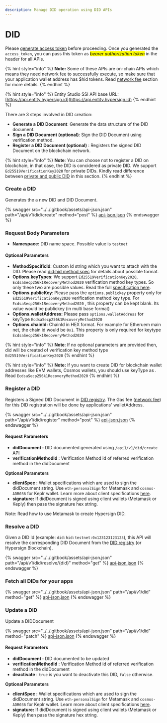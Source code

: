 ```yaml
---
description: Manage DID operation using DID APIs
---
```


# DID

Please [generate access token](authentication.md) before proceeding.  Once you generated the `access_token`, you can pass this token as _<mark style="background-color:yellow;">bearer authorization token</mark>_ in the header for all APIs.&#x20;

{% hint style="info" %}
**Note:** Some of these APIs are on-chain APIs which means they need network fee to successfully execute, so make sure that your application wallet address has $hid tokens. Read [network fee](../../hypersign-developer-dashboard/developer-dashboard/network-fee.md) section for more details.
{% endhint %}

{% hint style="info" %}
Entity Studio SSI API base URL: [https://api.entity.hypersign.id](https://api.entity.hypersign.id)
{% endhint %}

There are 3 steps involved in DID creation:&#x20;

* **Generate a DID Document**: Generate the data structure of the DID document.
* **Sign a DID Document (optional)**: Sign the DID Document using verification method.&#x20;
* **Register a DID Document (optional)** : Registers the signed DID Document on the blockchain network.&#x20;

{% hint style="info" %}
**Note**: You can choose not to register a DID on blockchain, in that case, the DID is concidered as private DID. We support `Ed25519VerificationKey2020` for private DIDs. Kindly read difference between [private and public DID](../../core-concepts/decentralized-identifier-did/private-and-public-did.md) in this section.&#x20;
{% endhint %}

### Create a DID

Generates the a new DID  and DID Document.&#x20;

{% swagger src="../../.gitbook/assets/api-json.json" path="/api/v1/did/create" method="post" %}
[api-json.json](../../.gitbook/assets/api-json.json)
{% endswagger %}

### Request Body Parameters

* **Namespace:** DID name space. Possible value is `testnet` &#x20;

#### Optional Parameters

* **MethodSpecificId**: Custom Id string which you want to attach with the DID. Please read [did:hid method spec](https://docs.hypersign.id/concepts/decentralized-identifier-did/did-registry#syntax-of-did-hid-method) for details about possible format.
* **Options.keyTypes**: We support `Ed25519VerificationKey2020`, `EcdsaSecp256k1RecoveryMethod2020` verification method key types. So only these two are possible values. Read the full [specification here](../../core-concepts/specifications/supported-signature-algorithms.md).
* **Options.publicKey**: Please pass  the `options.publickey` property only for `Ed25519VerificationKey2020` verification method key type. For `EcdsaSecp256k1RecoveryMethod2020` , this property can be kept blank.  Its value would be publickey (in multi base format)
* **Options.walletAddress:** Please pass `options.walletAddress` for keyType `EcdsaSecp256k1RecoveryMethod2020`
* **Options.chainId:** ChainId in HEX format. For example for Etheruem main net, the chain id would be  `0x1`. This property is only required for keytype `EcdsaSecp256k1RecoveryMethod2020`&#x20;

{% hint style="info" %}
**Note**: If no optional parameters are provided then, did will be created of verification key method type `Ed25519VerificationKey2020`
{% endhint %}

{% hint style="info" %}
**Note:** If you want to create DID for blockchain wallet addresses like EVM wallets, Cosmos wallets, you should use keyType as . Read  `EcdsaSecp256k1RecoveryMethod2020`
{% endhint %}

### Register a DID

Registers a Signed DID Document in [DID registry](../../core-concepts/decentralized-identifier-did/did-registry.md). The Gas fee ([network fee](../../hypersign-developer-dashboard/developer-dashboard/network-fee.md)) for this DID registration will be done by applications' walletAddress.&#x20;

{% swagger src="../../.gitbook/assets/api-json.json" path="/api/v1/did/register" method="post" %}
[api-json.json](../../.gitbook/assets/api-json.json)
{% endswagger %}

#### Request Parameters

* **didDocument :**  DID documented generated using `/api1/v1/did/create` API
* **verificationMethodId** :  Verification Method id of referred verification method in the didDocument

**Optional Parameters**

* **clientSpec :** Wallet specifications which are used to sign the didDocument string. Use `eth-personalSign` for Metamask and `cosmos-ADR036` for Keplr wallet. Learn more about client specifications [here](../../core-concepts/specifications/client-specification/).
* **signature:** If didDocument is signed using client wallets (Metamask or Keply) then pass the signature hex string.&#x20;

Note: Read how to use Metamask to create Hypersign DID.&#x20;

### Resolve a DID

Given a DID Id (example: `did:hid:testnet:0x123123123123`), this API will resolve the corresponding DID Document from the [DID registry](../../core-concepts/decentralized-identifier-did/did-registry.md) (or Hypersign Blockchain).&#x20;

{% swagger src="../../.gitbook/assets/api-json.json" path="/api/v1/did/resolve/{did}" method="get" %}
[api-json.json](../../.gitbook/assets/api-json.json)
{% endswagger %}

### Fetch all DIDs for your apps

{% swagger src="../../.gitbook/assets/api-json.json" path="/api/v1/did" method="get" %}
[api-json.json](../../.gitbook/assets/api-json.json)
{% endswagger %}

### Update a DID

Update a DIDDocument

{% swagger src="../../.gitbook/assets/api-json.json" path="/api/v1/did" method="patch" %}
[api-json.json](../../.gitbook/assets/api-json.json)
{% endswagger %}

#### Request Parameters

* **didDocument :**  DID documented to be updated
* **verificationMethodId** :  Verification Method id of referred verification method in the didDocument
* **deactivate** : `true` is you want to deactivate this DID, `false` otherwise.&#x20;

**Optional Parameters**

* **clientSpec :** Wallet specifications which are used to sign the didDocument string. Use `eth-personalSign` for Metamask and `cosmos-ADR036` for Keplr wallet. Learn more about client specifications [here](../../core-concepts/specifications/client-specification/).
* **signature:** If didDocument is signed using client wallets (Metamask or Keply) then pass the signature hex string.&#x20;

###
